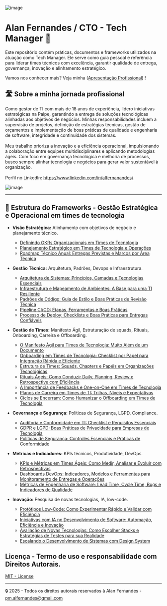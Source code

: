 ![image](https://github.com/user-attachments/assets/b0f053f3-b944-47f3-8aea-f6a1f74e11b6)
# Alan Fernandes / CTO - Tech Manager 🚀 

Este repositório contém práticas, documentos e frameworks utilizados na atuação como Tech Manager. Ele serve como guia pessoal e referência para liderar times técnicos com excelência, garantir qualidade de entrega, governança, inovação e alinhamento estratégico.

Vamos nos conhecer mais? Veja minha ([Apresentação Profissional](https://github.com/af-tech-manager/home)) !

## 🛣️ Sobre a minha jornada profissional 
Como gestor de TI com mais de 18 anos de experiência, lidero iniciativas estratégicas na Paipe, garantindo a entrega de soluções tecnológicas alinhadas aos objetivos de negócios. Minhas responsabilidades incluem a supervisão de projetos, definição de estratégias técnicas, gestão de orçamentos e implementação de boas práticas de qualidade e engenharia de software, integridade e continuidade dos sistemas. \
\
Meu trabalho prioriza a inovação e a eficiência operacional, impulsionando a colaboração entre equipes multidisciplinares e aplicando metodologias ágeis. Com foco em governança tecnológica e melhoria de processos, busco sempre alinhar tecnologia e negócios para gerar valor sustentável à organização. \
\
Perfil no LinkedIn: https://www.linkedin.com/in/alfernanandes/

![image](https://github.com/user-attachments/assets/b228892c-c72c-4aae-96a8-6d3f44f3d97e)

---

## 🤖 Estrutura do Frameworks - Gestão Estratégica e Operacional em times de tecnologia 
- **Visão Estratégica:** Alinhamento com objetivos de negócio e planejamento técnico.
  - [Definindo OKRs Organizacionais em Times de Tecnologia](https://github.com/af-tech-manager/portfolio/blob/main/01-Visao-Estrategica/OKRs.md)
  - [Planejamento Estratégico em Times de Tecnologia e Operações](https://github.com/af-tech-manager/portfolio/blob/main/01-Visao-Estrategica/Planejamento-Estrategico.md)
  - [Roadmap Técnico Anual: Entregas Previstas e Marcos por Área Técnica](https://github.com/af-tech-manager/portfolio/blob/main/01-Visao-Estrategica/Roadmap-Tecnico-Anual.md) 


- **Gestão Técnica:** Arquitetura, Padrões, Devops e Infraestrutura.
  - [Arquitetura de Sistemas: Princípios, Camadas e Tecnologias Essenciais](https://github.com/af-tech-manager/portfolio/blob/main/02-Gestao-Tecnica/Arquitetura-Sistemas.md)
  - [Infraestrutura e Mapeamento de Ambientes: A Base para uma TI Resiliente](https://github.com/af-tech-manager/portfolio/blob/main/02-Gestao-Tecnica/Documentacao-Infraestrutura.md)
  - [Padrões de Código: Guia de Estilo e Boas Práticas de Revisão Técnica](https://github.com/af-tech-manager/portfolio/blob/main/02-Gestao-Tecnica/Padroes-Codigo.md)
  - [Pipeline CI/CD: Etapas, Ferramentas e Boas Práticas](https://github.com/af-tech-manager/portfolio/blob/main/02-Gestao-Tecnica/Pipeline-CI-CD.md)
  - [Processo de Deploy: Checklists e Boas Práticas para Entregas Confiáveis](https://github.com/af-tech-manager/portfolio/blob/main/02-Gestao-Tecnica/Processo-Deploy.md) 


- **Gestão de Times:** Manifesto Ágil, Estruturação de squads, Rituais, Onboarding, Carreira e Offboarding.
  - [O Manifesto Ágil para Times de Tecnologia: Muito Além de um Documento](https://github.com/af-tech-manager/portfolio/blob/main/03-Gestao-de-Times/Manifesto-Agil-Para-Times-Tecnologia.md)
  - [Onboarding em Times de Tecnologia: Checklist por Papel para Integração Rápida e Eficiente](https://github.com/af-tech-manager/portfolio/blob/main/03-Gestao-de-Times/Onboarding-Checklist.md)  
  - [Estrutura de Times: Squads, Chapters e Papéis em Organizações Tecnológicas](https://github.com/af-tech-manager/portfolio/blob/main/03-Gestao-de-Times/Estrutura-Times.md)
  - [Rituais Ágeis: Como Conduzir Daily, Planning, Review e Retrospective com Eficiência](https://github.com/af-tech-manager/portfolio/blob/main/03-Gestao-de-Times/Ritos-Agile.md)
  - [A Importância de Feedbacks e One-on-One em Times de Tecnologia](https://github.com/af-tech-manager/portfolio/blob/main/03-Gestao-de-Times/Importancia-Feedbacks-One-on-One-Times-Tecnologia.md)
  - [Planos de Carreira em Times de TI: Trilhas, Níveis e Expectativas](https://github.com/af-tech-manager/portfolio/blob/main/03-Gestao-de-Times/Planos-Carreira.md)
  - [Ciclos se Encerram: Como Humanizar o Offboarding em Times de Tecnologia](https://github.com/af-tech-manager/portfolio/blob/main/03-Gestao-de-Times/Ciclos-Encerram-Offboarding-Humanizado.md)


- **Governança e Segurança:** Políticas de Segurança, LGPD, Compliance.
  - [Auditoria e Conformidade em TI: Checklist e Requisitos Essenciais](https://github.com/af-tech-manager/portfolio/blob/main/04-Governanca-e-Seguranca/Auditoria-e-Conformidade.md)
  - [GDPR e LGPD: Boas Práticas de Privacidade para Empresas de Tecnologia](https://github.com/af-tech-manager/portfolio/blob/main/04-Governanca-e-Seguranca/Controles-GDPR-LGPD.md)
  - [Políticas de Segurança: Controles Essenciais e Práticas de Conformidade](https://github.com/af-tech-manager/portfolio/blob/main/04-Governanca-e-Seguranca/Politicas-Seguranca.md)
  
 
- **Métricas e Indicadores:** KPIs técnicos, Produtividade, DevOps.
  - [KPIs e Métricas em Times Ágeis: Como Medir, Analisar e Evoluir com Retrospectivas](https://github.com/af-tech-manager/portfolio/blob/main/05-KPIs-e-Metricas/Analise-Retrospectiva.md)
  - [Dashboards DevOps: Indicadores, Modelos e Ferramentas para Monitoramento de Entregas e Operações](https://github.com/af-tech-manager/portfolio/blob/main/05-KPIs-e-Metricas/Dashboards-DevOps.md)
  - [Métricas de Engenharia de Software: Lead Time, Cycle Time, Bugs e Indicadores de Qualidade](https://github.com/af-tech-manager/portfolio/blob/main/05-KPIs-e-Metricas/EngSoft-Metricas.md)


- **Inovação:** Pesquisa de novas tecnologias, IA, low-code.
  - [Protótipos Low-Code: Como Experimentar Rápido e Validar com Eficiência](https://github.com/af-tech-manager/portfolio/tree/main/06-Inovacao-e-P%26D/Prototipos-LowCode)
  - [Iniciativas com IA no Desenvolvimento de Software: Automação, Eficiência e Inovação](https://github.com/af-tech-manager/portfolio/blob/main/06-Inovacao-e-P%26D/AI-Iniciativas-Exploratorias.md)
  - [Avaliação de Novas Tecnologias: Como Escolher Stacks e Estratégias de Testes para sua Realidade](https://github.com/af-tech-manager/portfolio/blob/main/06-Inovacao-e-P%26D/Avaliacao-Tecnologias.md)
  - [Escalando o Desenvolvimento de Sistemas com Design System](https://github.com/af-tech-manager/portfolio/blob/main/06-Inovacao-e-P&D/Escalabilidade-Design-System.md)


## Licença - Termo de uso e responsabilidade com Direitos Autorais.
[MIT - License](https://github.com/af-tech-manager/portfolio?tab=License-1-ov-file)

---
:lock: 2025 - Todos os direitos autorais reservados à Alan Fernandes - pm.alfernandes@gmail.com

